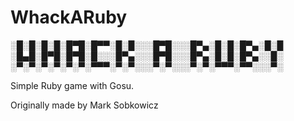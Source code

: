 # WhackARuby

░█░█░█░█░█▀█░█▀▀░█░█░░░█▀█░░░█▀▄░█░█░█▀▄░█░█
░█▄█░█▀█░█▀█░█░░░█▀▄░░░█▀█░░░█▀▄░█░█░█▀▄░░█░
░▀░▀░▀░▀░▀░▀░▀▀▀░▀░▀░░░▀░▀░░░▀░▀░▀▀▀░▀▀░░░▀░
                                                                                                            
Simple Ruby game with Gosu.

Originally made by Mark Sobkowicz
